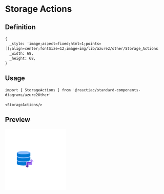 # Storage Actions

## Definition

```
{
  _style: 'image;aspect=fixed;html=1;points=[];align=center;fontSize=12;image=img/lib/azure2/other/Storage_Actions.svg;strokeColor=none;',
  _width: 68,
  _height: 68,
}
```

## Usage

```
import { StorageActions } from '@reactiac/standard-components-diagrams/azure2Other'

<StorageActions/>
```

## Preview

<img src="./storage-actions.png" width="200"/>
